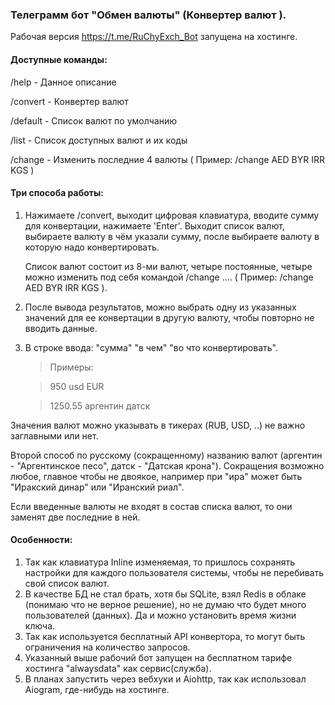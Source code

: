 ### Телеграмм бот "Обмен валюты" (Конвертер валют ).

Рабочая версия https://t.me/RuChyExch_Bot запущена на хостинге.

#### Доступные команды:

/help - Данное описание

/convert - Конвертер валют

/default - Список валют по умолчанию

/list - Список доступных валют и их коды

/change - Изменить последние 4 валюты 
 ( Пример: /change AED BYR IRR KGS )


#### Три способа работы:

1. Нажимаете /convert, выходит цифровая клавиатура, вводите сумму для конвертации, нажимаете 'Enter'. 
   Выходит список валют, выбираете валюту в чём указали сумму, после выбираете валюту в которую надо конвертировать.

   Список валют состоит из 8-ми валют, четыре постоянные, четыре можно изменить под себя командой /change ....
   ( Пример: /change AED BYR IRR KGS ). 


2. После вывода результатов, можно выбрать одну из указанных значений для ее конвертации в другую валюту,
   чтобы повторно не вводить данные.


3. В строке ввода: "сумма" "в чем" "во что конвертировать". 
   
   > Примеры: 

   > 950 usd EUR

   > 1250.55 аргентин датск

Значения валют можно указывать в тикерах (RUB, USD, ..) не важно заглавными или нет. 

Второй способ по русскому (сокращенному) названию валют (аргентин - "Аргентинское песо", датск - "Датская крона").
Сокращения возможно любое, главное чтобы не двоякое, например при "ира" может быть "Иракский динар" или
 "Иранский риал".

Если введенные валюты не входят в состав списка валют, то они заменят две последние в ней.

#### Особенности:
1. Так как клавиатура Inline изменяемая, то пришлось сохранять настройки для каждого пользователя системы, 
  чтобы не перебивать свой список валют.
2. В качестве БД не стал брать, хотя бы SQLite, взял Redis в облаке (понимаю что не верное решение), но не думаю 
  что будет много пользователей (данных). Да и можно установить время жизни ключа.
3. Так как используется бесплатный API конвертора, то могут быть ограничения на количество запросов.
4. Указанный выше рабочий бот запущен на бесплатном тарифе хостинга "alwaysdata" как сервис(служба).
5. В планах запустить через вебхуки и Aiohttp, так как использовал Aiogram, где-нибудь на хостинге. 

